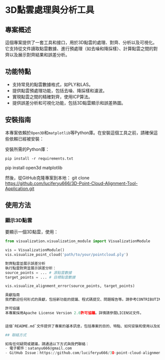 # 3D點雲處理與分析工具

## 專案概述
這個專案提供了一套工具和接口，用於3D點雲的處理、對齊、分析以及可視化。它支持從文件讀取點雲數據、進行預處理（如去噪和降採樣）、計算點雲之間的對齊以及展示對齊結果和誤差分析。

## 功能特點
- 支持常見的點雲數據格式，如PLY和LAS。
- 提供點雲預處理功能，包括去噪、降採樣和濾波。
- 實現點雲之間的精確對齊，使用ICP算法。
- 提供誤差分析和可視化功能，包括3D點雲顯示和誤差熱圖。

## 安裝指南
本專案依賴於`Open3D`和`matplotlib`等Python庫。在安裝這個工具之前，請確保這些依賴已經被安裝：

安裝所需的Python庫：
   ```
   pip install -r requirements.txt
   ```

pip install open3d matplotlib

然後，從GitHub克隆專案到本地：
git clone https://github.com/luciferyu666/3D-Point-Cloud-Alignment-Tool-Application.git

## 使用方法

### 顯示3D點雲
要顯示一個3D點雲，使用：

```python
from visualization.visualization_module import VisualizationModule

vis = VisualizationModule()
vis.visualize_point_cloud('path/to/your/pointcloud.ply')

對齊點雲並展示誤差分析
執行點雲對齊並展示誤差分析：
source_points = ... # 源點雲數據
target_points = ... # 目標點雲數據

vis.visualize_alignment_error(source_points, target_points)

貢獻指南
我們歡迎任何形式的貢獻，包括新功能的提議、程式碼提交、問題報告等。請參考CONTRIBUTING.md了解更多細節。

許可協議
本專案採用Apache License Version 2.0許可協議。詳情請參閱LICENSE文件。


這個`README.md`文件提供了專案的基本訊息，包括專案的目的、特點、如何安裝和使用以及如何貢獻。這是專案文檔的一個重要部分，有助於新用戶快速瞭解和開始使用專案。

## 聯絡方式

如有任何疑問或建議，請通過以下方式與我們聯絡：
- 電子郵件：satanyu666@gmail.com
- GitHub Issue：https://github.com/luciferyu666/3D-point-cloud-alignment-tool/issues